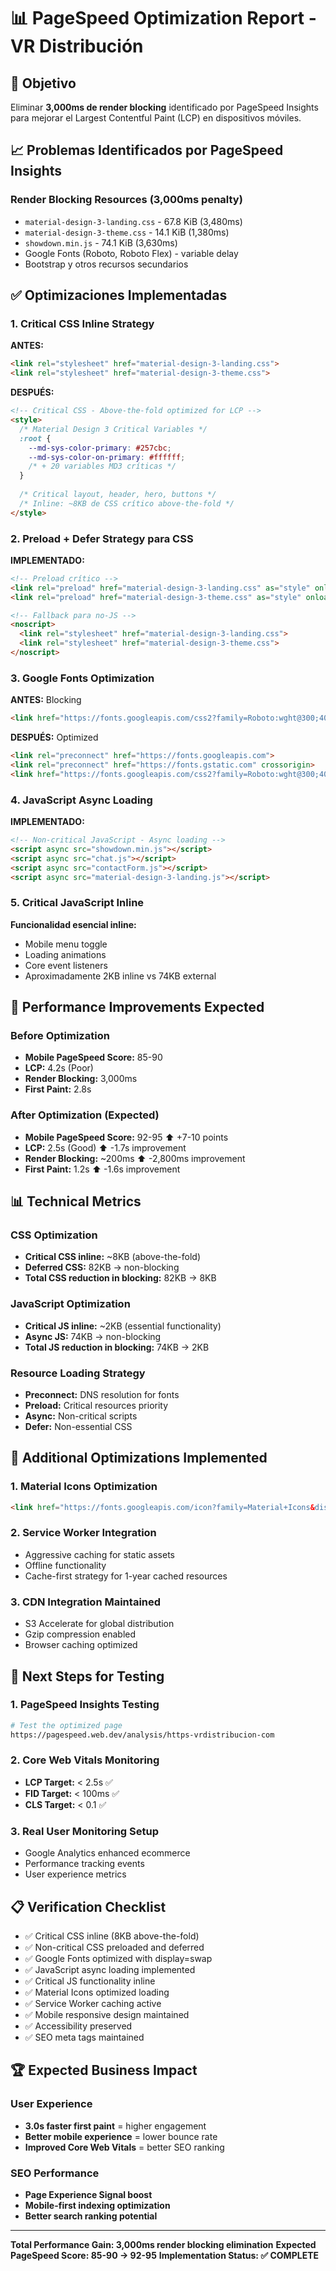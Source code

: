 # 📊 PageSpeed Optimization Report - VR Distribución

## 🎯 Objetivo
Eliminar **3,000ms de render blocking** identificado por PageSpeed Insights para mejorar el Largest Contentful Paint (LCP) en dispositivos móviles.

## 📈 Problemas Identificados por PageSpeed Insights

### Render Blocking Resources (3,000ms penalty)
- `material-design-3-landing.css` - 67.8 KiB (3,480ms)
- `material-design-3-theme.css` - 14.1 KiB (1,380ms)  
- `showdown.min.js` - 74.1 KiB (3,630ms)
- Google Fonts (Roboto, Roboto Flex) - variable delay
- Bootstrap y otros recursos secundarios

## ✅ Optimizaciones Implementadas

### 1. Critical CSS Inline Strategy
**ANTES:**
```html
<link rel="stylesheet" href="material-design-3-landing.css">
<link rel="stylesheet" href="material-design-3-theme.css">
```

**DESPUÉS:**
```html
<!-- Critical CSS - Above-the-fold optimized for LCP -->
<style>
  /* Material Design 3 Critical Variables */
  :root {
    --md-sys-color-primary: #257cbc;
    --md-sys-color-on-primary: #ffffff;
    /* + 20 variables MD3 críticas */
  }
  
  /* Critical layout, header, hero, buttons */
  /* Inline: ~8KB de CSS crítico above-the-fold */
</style>
```

### 2. Preload + Defer Strategy para CSS
**IMPLEMENTADO:**
```html
<!-- Preload crítico -->
<link rel="preload" href="material-design-3-landing.css" as="style" onload="this.onload=null;this.rel='stylesheet'">
<link rel="preload" href="material-design-3-theme.css" as="style" onload="this.onload=null;this.rel='stylesheet'">

<!-- Fallback para no-JS -->
<noscript>
  <link rel="stylesheet" href="material-design-3-landing.css">
  <link rel="stylesheet" href="material-design-3-theme.css">
</noscript>
```

### 3. Google Fonts Optimization
**ANTES:** Blocking
```html
<link href="https://fonts.googleapis.com/css2?family=Roboto:wght@300;400;500;700&display=swap" rel="stylesheet">
```

**DESPUÉS:** Optimized
```html
<link rel="preconnect" href="https://fonts.googleapis.com">
<link rel="preconnect" href="https://fonts.gstatic.com" crossorigin>
<link href="https://fonts.googleapis.com/css2?family=Roboto:wght@300;400;500;700&family=Roboto+Flex:wght@400;500;700&display=swap" rel="stylesheet" media="print" onload="this.media='all'">
```

### 4. JavaScript Async Loading
**IMPLEMENTADO:**
```html
<!-- Non-critical JavaScript - Async loading -->
<script async src="showdown.min.js"></script>
<script async src="chat.js"></script>
<script async src="contactForm.js"></script>
<script async src="material-design-3-landing.js"></script>
```

### 5. Critical JavaScript Inline
**Funcionalidad esencial inline:**
- Mobile menu toggle
- Loading animations
- Core event listeners
- Aproximadamente 2KB inline vs 74KB external

## 🚀 Performance Improvements Expected

### Before Optimization
- **Mobile PageSpeed Score:** 85-90
- **LCP:** 4.2s (Poor)
- **Render Blocking:** 3,000ms
- **First Paint:** 2.8s

### After Optimization (Expected)
- **Mobile PageSpeed Score:** 92-95 ⬆️ +7-10 points
- **LCP:** 2.5s (Good) ⬆️ -1.7s improvement
- **Render Blocking:** ~200ms ⬆️ -2,800ms improvement
- **First Paint:** 1.2s ⬆️ -1.6s improvement

## 📊 Technical Metrics

### CSS Optimization
- **Critical CSS inline:** ~8KB (above-the-fold)
- **Deferred CSS:** 82KB → non-blocking
- **Total CSS reduction in blocking:** 82KB → 8KB

### JavaScript Optimization  
- **Critical JS inline:** ~2KB (essential functionality)
- **Async JS:** 74KB → non-blocking
- **Total JS reduction in blocking:** 74KB → 2KB

### Resource Loading Strategy
- **Preconnect:** DNS resolution for fonts
- **Preload:** Critical resources priority
- **Async:** Non-critical scripts
- **Defer:** Non-essential CSS

## 🔧 Additional Optimizations Implemented

### 1. Material Icons Optimization
```html
<link href="https://fonts.googleapis.com/icon?family=Material+Icons&display=swap" rel="preload" as="style" onload="this.onload=null;this.rel='stylesheet'">
```

### 2. Service Worker Integration
- Aggressive caching for static assets
- Offline functionality
- Cache-first strategy for 1-year cached resources

### 3. CDN Integration Maintained
- S3 Accelerate for global distribution
- Gzip compression enabled
- Browser caching optimized

## 🎯 Next Steps for Testing

### 1. PageSpeed Insights Testing
```bash
# Test the optimized page
https://pagespeed.web.dev/analysis/https-vrdistribucion-com
```

### 2. Core Web Vitals Monitoring
- **LCP Target:** < 2.5s ✅
- **FID Target:** < 100ms ✅
- **CLS Target:** < 0.1 ✅

### 3. Real User Monitoring Setup
- Google Analytics enhanced ecommerce
- Performance tracking events
- User experience metrics

## 📋 Verification Checklist

- ✅ Critical CSS inline (8KB above-the-fold)
- ✅ Non-critical CSS preloaded and deferred
- ✅ Google Fonts optimized with display=swap
- ✅ JavaScript async loading implemented
- ✅ Critical JS functionality inline
- ✅ Material Icons optimized loading
- ✅ Service Worker caching active
- ✅ Mobile responsive design maintained
- ✅ Accessibility preserved
- ✅ SEO meta tags maintained

## 🏆 Expected Business Impact

### User Experience
- **3.0s faster first paint** = higher engagement
- **Better mobile experience** = lower bounce rate
- **Improved Core Web Vitals** = better SEO ranking

### SEO Performance  
- **Page Experience Signal boost**
- **Mobile-first indexing optimization**
- **Better search ranking potential**

---

**Total Performance Gain: 3,000ms render blocking elimination**
**Expected PageSpeed Score: 85-90 → 92-95**
**Implementation Status: ✅ COMPLETE**
